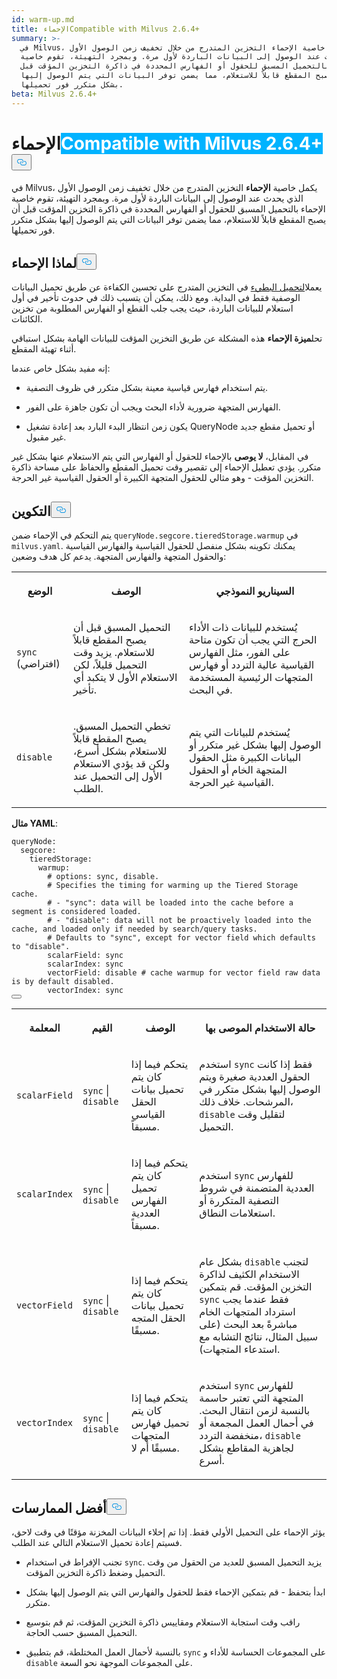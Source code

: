 ```yaml
---
id: warm-up.md
title: الإحماءCompatible with Milvus 2.6.4+
summary: >-
  في Milvus، يكمل خاصية الإحماء التخزين المتدرج من خلال تخفيف زمن الوصول الأول
  الذي يحدث عند الوصول إلى البيانات الباردة لأول مرة. وبمجرد التهيئة، تقوم خاصية
  الإحماء بالتحميل المسبق للحقول أو الفهارس المحددة في ذاكرة التخزين المؤقت قبل
  أن يصبح المقطع قابلاً للاستعلام، مما يضمن توفر البيانات التي يتم الوصول إليها
  بشكل متكرر فور تحميلها.
beta: Milvus 2.6.4+
---
```

<h1 id="Warm-Up" class="common-anchor-header">الإحماء<span class="beta-tag" style="background-color:rgb(0, 179, 255);color:white" translate="no">Compatible with Milvus 2.6.4+</span><button data-href="#Warm-Up" class="anchor-icon" translate="no">
      <svg translate="no"
        aria-hidden="true"
        focusable="false"
        height="20"
        version="1.1"
        viewBox="0 0 16 16"
        width="16"
      >
        <path
          fill="#0092E4"
          fill-rule="evenodd"
          d="M4 9h1v1H4c-1.5 0-3-1.69-3-3.5S2.55 3 4 3h4c1.45 0 3 1.69 3 3.5 0 1.41-.91 2.72-2 3.25V8.59c.58-.45 1-1.27 1-2.09C10 5.22 8.98 4 8 4H4c-.98 0-2 1.22-2 2.5S3 9 4 9zm9-3h-1v1h1c1 0 2 1.22 2 2.5S13.98 12 13 12H9c-.98 0-2-1.22-2-2.5 0-.83.42-1.64 1-2.09V6.25c-1.09.53-2 1.84-2 3.25C6 11.31 7.55 13 9 13h4c1.45 0 3-1.69 3-3.5S14.5 6 13 6z"
        ></path>
      </svg>
    </button></h1><p>في Milvus، يكمل خاصية <strong>الإحماء</strong> التخزين المتدرج من خلال تخفيف زمن الوصول الأول الذي يحدث عند الوصول إلى البيانات الباردة لأول مرة. وبمجرد التهيئة، تقوم خاصية الإحماء بالتحميل المسبق للحقول أو الفهارس المحددة في ذاكرة التخزين المؤقت قبل أن يصبح المقطع قابلاً للاستعلام، مما يضمن توفر البيانات التي يتم الوصول إليها بشكل متكرر فور تحميلها.</p>
<h2 id="Why-warm-up" class="common-anchor-header">لماذا الإحماء<button data-href="#Why-warm-up" class="anchor-icon" translate="no">
      <svg translate="no"
        aria-hidden="true"
        focusable="false"
        height="20"
        version="1.1"
        viewBox="0 0 16 16"
        width="16"
      >
        <path
          fill="#0092E4"
          fill-rule="evenodd"
          d="M4 9h1v1H4c-1.5 0-3-1.69-3-3.5S2.55 3 4 3h4c1.45 0 3 1.69 3 3.5 0 1.41-.91 2.72-2 3.25V8.59c.58-.45 1-1.27 1-2.09C10 5.22 8.98 4 8 4H4c-.98 0-2 1.22-2 2.5S3 9 4 9zm9-3h-1v1h1c1 0 2 1.22 2 2.5S13.98 12 13 12H9c-.98 0-2-1.22-2-2.5 0-.83.42-1.64 1-2.09V6.25c-1.09.53-2 1.84-2 3.25C6 11.31 7.55 13 9 13h4c1.45 0 3-1.69 3-3.5S14.5 6 13 6z"
        ></path>
      </svg>
    </button></h2><p>يعمل<a href="/docs/ar/tiered-storage-overview.md#Phase-1-Lazy-load">التحميل البطيء</a> في التخزين المتدرج على تحسين الكفاءة عن طريق تحميل البيانات الوصفية فقط في البداية. ومع ذلك، يمكن أن يتسبب ذلك في حدوث تأخير في أول استعلام للبيانات الباردة، حيث يجب جلب القطع أو الفهارس المطلوبة من تخزين الكائنات.</p>
<p>تحل<strong>ميزة الإحماء</strong> هذه المشكلة عن طريق التخزين المؤقت للبيانات الهامة بشكل استباقي أثناء تهيئة المقطع.</p>
<p>إنه مفيد بشكل خاص عندما:</p>
<ul>
<li><p>يتم استخدام فهارس قياسية معينة بشكل متكرر في ظروف التصفية.</p></li>
<li><p>الفهارس المتجهة ضرورية لأداء البحث ويجب أن تكون جاهزة على الفور.</p></li>
<li><p>يكون زمن انتظار البدء البارد بعد إعادة تشغيل QueryNode أو تحميل مقطع جديد غير مقبول.</p></li>
</ul>
<p>في المقابل، <strong>لا يوصى</strong> بالإحماء للحقول أو الفهارس التي يتم الاستعلام عنها بشكل غير متكرر. يؤدي تعطيل الإحماء إلى تقصير وقت تحميل المقطع والحفاظ على مساحة ذاكرة التخزين المؤقت - وهو مثالي للحقول المتجهة الكبيرة أو الحقول القياسية غير الحرجة.</p>
<h2 id="Configuration" class="common-anchor-header">التكوين<button data-href="#Configuration" class="anchor-icon" translate="no">
      <svg translate="no"
        aria-hidden="true"
        focusable="false"
        height="20"
        version="1.1"
        viewBox="0 0 16 16"
        width="16"
      >
        <path
          fill="#0092E4"
          fill-rule="evenodd"
          d="M4 9h1v1H4c-1.5 0-3-1.69-3-3.5S2.55 3 4 3h4c1.45 0 3 1.69 3 3.5 0 1.41-.91 2.72-2 3.25V8.59c.58-.45 1-1.27 1-2.09C10 5.22 8.98 4 8 4H4c-.98 0-2 1.22-2 2.5S3 9 4 9zm9-3h-1v1h1c1 0 2 1.22 2 2.5S13.98 12 13 12H9c-.98 0-2-1.22-2-2.5 0-.83.42-1.64 1-2.09V6.25c-1.09.53-2 1.84-2 3.25C6 11.31 7.55 13 9 13h4c1.45 0 3-1.69 3-3.5S14.5 6 13 6z"
        ></path>
      </svg>
    </button></h2><p>يتم التحكم في الإحماء ضمن <code translate="no">queryNode.segcore.tieredStorage.warmup</code> في <code translate="no">milvus.yaml</code>. يمكنك تكوينه بشكل منفصل للحقول القياسية والفهارس القياسية والحقول المتجهة والفهارس المتجهة. يدعم كل هدف وضعين:</p>
<table>
   <tr>
     <th><p>الوضع</p></th>
     <th><p>الوصف</p></th>
     <th><p>السيناريو النموذجي</p></th>
   </tr>
   <tr>
     <td><p><code translate="no">sync</code> (افتراضي)</p></td>
     <td><p>التحميل المسبق قبل أن يصبح المقطع قابلاً للاستعلام. يزيد وقت التحميل قليلاً، لكن الاستعلام الأول لا يتكبد أي تأخير.</p></td>
     <td><p>يُستخدم للبيانات ذات الأداء الحرج التي يجب أن تكون متاحة على الفور، مثل الفهارس القياسية عالية التردد أو فهارس المتجهات الرئيسية المستخدمة في البحث.</p></td>
   </tr>
   <tr>
     <td><p><code translate="no">disable</code></p></td>
     <td><p>تخطي التحميل المسبق. يصبح المقطع قابلاً للاستعلام بشكل أسرع، ولكن قد يؤدي الاستعلام الأول إلى التحميل عند الطلب.</p></td>
     <td><p>يُستخدم للبيانات التي يتم الوصول إليها بشكل غير متكرر أو البيانات الكبيرة مثل الحقول المتجهة الخام أو الحقول القياسية غير الحرجة.</p></td>
   </tr>
</table>
<p><strong>مثال YAML</strong>:</p>
<pre><code translate="no" class="language-yaml"><span class="hljs-attr">queryNode:</span>
  <span class="hljs-attr">segcore:</span>
    <span class="hljs-attr">tieredStorage:</span>
      <span class="hljs-attr">warmup:</span>
        <span class="hljs-comment"># options: sync, disable.</span>
        <span class="hljs-comment"># Specifies the timing for warming up the Tiered Storage cache.</span>
        <span class="hljs-comment"># - &quot;sync&quot;: data will be loaded into the cache before a segment is considered loaded.</span>
        <span class="hljs-comment"># - &quot;disable&quot;: data will not be proactively loaded into the cache, and loaded only if needed by search/query tasks.</span>
        <span class="hljs-comment"># Defaults to &quot;sync&quot;, except for vector field which defaults to &quot;disable&quot;.</span>
        <span class="hljs-attr">scalarField:</span> <span class="hljs-string">sync</span>
        <span class="hljs-attr">scalarIndex:</span> <span class="hljs-string">sync</span>
        <span class="hljs-attr">vectorField:</span> <span class="hljs-string">disable</span> <span class="hljs-comment"># cache warmup for vector field raw data is by default disabled.</span>
        <span class="hljs-attr">vectorIndex:</span> <span class="hljs-string">sync</span>
<button class="copy-code-btn"></button></code></pre>
<table>
   <tr>
     <th><p>المعلمة</p></th>
     <th><p>القيم</p></th>
     <th><p>الوصف</p></th>
     <th><p>حالة الاستخدام الموصى بها</p></th>
   </tr>
   <tr>
     <td><p><code translate="no">scalarField</code></p></td>
     <td><p><code translate="no">sync</code> | <code translate="no">disable</code></p></td>
     <td><p>يتحكم فيما إذا كان يتم تحميل بيانات الحقل القياسي مسبقاً.</p></td>
     <td><p>استخدم <code translate="no">sync</code> فقط إذا كانت الحقول العددية صغيرة ويتم الوصول إليها بشكل متكرر في المرشحات. خلاف ذلك، <code translate="no">disable</code> لتقليل وقت التحميل.</p></td>
   </tr>
   <tr>
     <td><p><code translate="no">scalarIndex</code></p></td>
     <td><p><code translate="no">sync</code> | <code translate="no">disable</code></p></td>
     <td><p>يتحكم فيما إذا كان يتم تحميل الفهارس العددية مسبقاً.</p></td>
     <td><p>استخدم <code translate="no">sync</code> للفهارس العددية المتضمنة في شروط التصفية المتكررة أو استعلامات النطاق.</p></td>
   </tr>
   <tr>
     <td><p><code translate="no">vectorField</code></p></td>
     <td><p><code translate="no">sync</code> | <code translate="no">disable</code></p></td>
     <td><p>يتحكم فيما إذا كان يتم تحميل بيانات الحقل المتجه مسبقًا.</p></td>
     <td><p>بشكل عام <code translate="no">disable</code> لتجنب الاستخدام الكثيف لذاكرة التخزين المؤقت. قم بتمكين <code translate="no">sync</code> فقط عندما يجب استرداد المتجهات الخام مباشرةً بعد البحث (على سبيل المثال، نتائج التشابه مع استدعاء المتجهات).</p></td>
   </tr>
   <tr>
     <td><p><code translate="no">vectorIndex</code></p></td>
     <td><p><code translate="no">sync</code> | <code translate="no">disable</code></p></td>
     <td><p>يتحكم فيما إذا كان يتم تحميل فهارس المتجهات مسبقًا أم لا.</p></td>
     <td><p>استخدم <code translate="no">sync</code> للفهارس المتجهة التي تعتبر حاسمة بالنسبة لزمن انتقال البحث. في أحمال العمل المجمعة أو منخفضة التردد، <code translate="no">disable</code> لجاهزية المقاطع بشكل أسرع.</p></td>
   </tr>
</table>
<h2 id="Best-practices" class="common-anchor-header">أفضل الممارسات<button data-href="#Best-practices" class="anchor-icon" translate="no">
      <svg translate="no"
        aria-hidden="true"
        focusable="false"
        height="20"
        version="1.1"
        viewBox="0 0 16 16"
        width="16"
      >
        <path
          fill="#0092E4"
          fill-rule="evenodd"
          d="M4 9h1v1H4c-1.5 0-3-1.69-3-3.5S2.55 3 4 3h4c1.45 0 3 1.69 3 3.5 0 1.41-.91 2.72-2 3.25V8.59c.58-.45 1-1.27 1-2.09C10 5.22 8.98 4 8 4H4c-.98 0-2 1.22-2 2.5S3 9 4 9zm9-3h-1v1h1c1 0 2 1.22 2 2.5S13.98 12 13 12H9c-.98 0-2-1.22-2-2.5 0-.83.42-1.64 1-2.09V6.25c-1.09.53-2 1.84-2 3.25C6 11.31 7.55 13 9 13h4c1.45 0 3-1.69 3-3.5S14.5 6 13 6z"
        ></path>
      </svg>
    </button></h2><p>يؤثر الإحماء على التحميل الأولي فقط. إذا تم إخلاء البيانات المخزنة مؤقتًا في وقت لاحق، فسيتم إعادة تحميل الاستعلام التالي عند الطلب.</p>
<ul>
<li><p>تجنب الإفراط في استخدام <code translate="no">sync</code>. يزيد التحميل المسبق للعديد من الحقول من وقت التحميل وضغط ذاكرة التخزين المؤقت.</p></li>
<li><p>ابدأ بتحفظ - قم بتمكين الإحماء فقط للحقول والفهارس التي يتم الوصول إليها بشكل متكرر.</p></li>
<li><p>راقب وقت استجابة الاستعلام ومقاييس ذاكرة التخزين المؤقت، ثم قم بتوسيع التحميل المسبق حسب الحاجة.</p></li>
<li><p>بالنسبة لأحمال العمل المختلطة، قم بتطبيق <code translate="no">sync</code> على المجموعات الحساسة للأداء و <code translate="no">disable</code> على المجموعات الموجهة نحو السعة.</p></li>
</ul>
